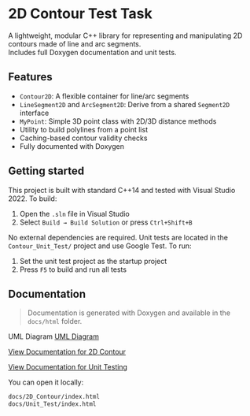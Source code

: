 # 2D Contour Test Task

A lightweight, modular C++ library for representing and manipulating 2D contours made of line and arc segments.  
Includes full Doxygen documentation and unit tests.

## Features

- `Contour2D`: A flexible container for line/arc segments
- `LineSegment2D` and `ArcSegment2D`: Derive from a shared `Segment2D` interface
- `MyPoint`: Simple 3D point class with 2D/3D distance methods
- Utility to build polylines from a point list
- Caching-based contour validity checks
- Fully documented with Doxygen

## Getting started
This project is built with standard C++14 and tested with Visual Studio 2022.
To build:

1. Open the `.sln` file in Visual Studio
2. Select `Build → Build Solution` or press `Ctrl+Shift+B`

No external dependencies are required.
Unit tests are located in the `Contour_Unit_Test/` project and use Google Test.
To run:

1. Set the unit test project as the startup project
2. Press `F5` to build and run all tests


## Documentation

> Documentation is generated with Doxygen and available in the `docs/html` folder.

UML Diagram
[UML Diagram](docs/UML_2_0.png)

[View Documentation for 2D Contour](https://legustaf.github.io/test_task/2D_Contour/)

[View Documentation for Unit Testing](https://legustaf.github.io/test_task/Unit_Test/)
 
You can open it locally:
```sh
docs/2D_Contour/index.html
docs/Unit_Test/index.html
